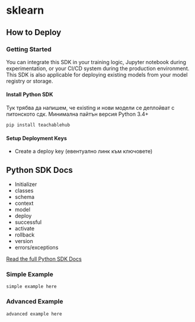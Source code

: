 # sklearn

## <a id="how-to-deploy"></a> How to Deploy

### <a id="how-to-deploy-getting-started"></a> Getting Started

You can integrate this SDK in your training logic, Jupyter notebook during experimentation, or your CI/CD system during the production environment. This SDK is also applicable for deploying existing models from your model registry or storage.

#### Install Python SDK

Тук трябва да напишем, че existing и нови модели се деплойват с питонското сдк. Минимална пайтън версия Python 3.4+

```
pip install teachablehub
```

#### Setup Deployment Keys

- Create a deploy key (евентуално линк към ключовете)

## <a id="how-to-deploy-SDK"></a> Python SDK Docs

  - Initializer
  - classes
  - schema
  - context
  - model
  - deploy
  - successful
  - activate
  - rollback
  - version
  - errors/exceptions 

[Read the full Python SDK Docs](https://)


### Simple Example
```
simple example here
```

### Advanced Example
```
advanced example here
```

